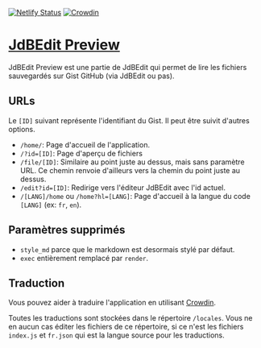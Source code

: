 [![Netlify Status](https://api.netlify.com/api/v1/badges/c9708338-c41b-47bd-85d7-c60e7ec86516/deploy-status)](https://app.netlify.com/sites/jdbedit-preview/deploys)
[![Crowdin](https://badges.crowdin.net/jdbedit-preview/localized.svg)](https://crowdin.com/project/jdbedit-preview)

# [JdBEdit Preview](https://preview.codewith.wetrafa.xyz)

JdBEdit Preview est une partie de JdBEdit qui permet de lire les fichiers
sauvegardés sur Gist GitHub (via JdBEdit ou pas).

## URLs

Le `[ID]` suivant représente l'identifiant du Gist. Il peut être suivit
d'autres options.

- `/home/`: Page d'accueil de l'application.
- `/?id=[ID]`: Page d'aperçu de fichiers
- `/file/[ID]`: Similaire au point juste au dessus, mais sans paramètre URL.
  Ce chemin renvoie d'ailleurs vers la chemin du point juste au dessus.
- `/edit?id=[ID]`: Redirige vers l'éditeur JdBEdit avec l'id actuel.
- `/[LANG]/home` ou `/home?hl=[LANG]`: Page d'accueil à la langue du code
  `[LANG]` (ex: `fr`, `en`).

## Paramètres supprimés

- `style_md` parce que le markdown est desormais stylé par défaut.
- `exec` entièrement remplacé par `render`.

## Traduction

Vous pouvez aider à traduire l'application en utilisant [Crowdin](https://crwd.in/jdbedit-preview).

Toutes les traductions sont stockées dans le répertoire `/locales`. Vous ne
en aucun cas éditer les fichiers de ce répertoire, si ce n'est les fichiers
`index.js` et `fr.json` qui est la langue source pour les traductions.
